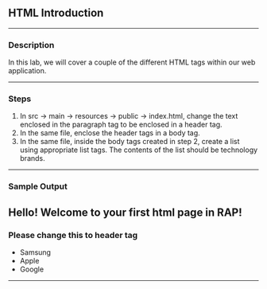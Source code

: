 ## HTML Introduction
---
### Description
In this lab, we will cover a couple of the different HTML tags within our web application.

---
### Steps
1. In src -> main -> resources -> public -> index.html, change the text enclosed in the paragraph tag to be enclosed in a header tag.
2. In the same file, enclose the header tags in a body tag.
3. In the same file, inside the body tags created in step 2, create a list using appropriate list tags. The contents of the list should be technology brands.
---
### Sample Output


<h2>Hello! Welcome to your first html page in RAP!</h2> 

<h3>Please change this to header tag</h3>


<ul>
  <li>Samsung</li>
  <li>Apple</li>
  <li>Google</li>
</ul>


---